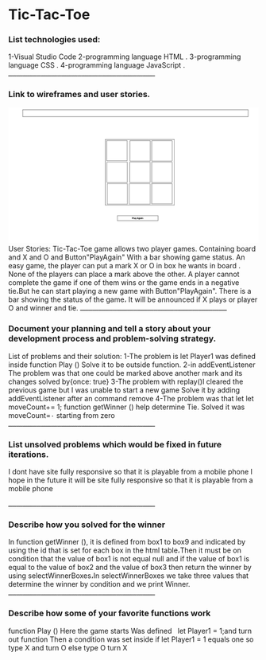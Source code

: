 # Tic-Tac-Toe
### List technologies used:
1-Visual Studio Code
2-programming language HTML .
3-programming language CSS .
4-programming language JavaScript .
ــــــــــــــــــــــــــــــــــــــــــــــــــــــــــــــــــــــــ
### Link to wireframes and user stories.
![wireframe](Tic-Tac-ToeW.png)
 User Stories:
 Tic-Tac-Toe game allows two player games.
 Containing board and X and O and  Button"PlayAgain" With a bar showing game status.
 An easy game, the player can put a mark X or O in box he wants in board .
 None of the players can place a mark above the other.
 A player cannot complete the game if one of them wins or the game ends in a negative tie،But he can start playing a new game with Button"PlayAgain".
 There is a bar showing the status of the game،
It will be announced if X plays or player O and winner and tie.
ــــــــــــــــــــــــــــــــــــــــــــــــــــــــــــــــــــــــ
 ### Document your planning and tell a story about your development process and problem-solving strategy.
List of problems and their solution:
1-The problem is let Player1 was defined inside function Play ()
Solve it to be outside function.
2-in addEventListener The problem was that one could be marked above another mark and its changes
solved by{once: true}
3-The problem with replay()I cleared the previous game but I was unable to start a new game
Solve it by adding addEventListener after an command remove
4-The problem was that let let moveCount+= 1; function getWinner () help determine Tie.
Solved it was moveCount=٠ starting from zero
ــــــــــــــــــــــــــــــــــــــــــــــــــــــــــــــــــــــــ
### List unsolved problems which would be fixed in future iterations.
I dont have site fully responsive so that it is playable from a mobile phone
I hope in the future it will be site fully responsive so that it is playable from a mobile phone

ــــــــــــــــــــــــــــــــــــــــــــــــــــــــــــــــــــــــ
### Describe how you solved for the winner
In function getWinner (), it is defined from box1 to box9 and indicated by using the id that is set for each box in the html table،Then it must be on condition that the value of box1 is not equal null and if the value of box1 is equal to the value of box2 and the value of box3 then return the winner by using selectWinnerBoxes،In selectWinnerBoxes we take three values that determine the winner by condition and we print Winner.
ــــــــــــــــــــــــــــــــــــــــــــــــــــــــــــــــــــــــ
### Describe how some of your favorite functions work
function Play () Here the game starts Was defined
  let Player1 = 1;and  turn out function Then a condition was set inside if let Player1 = 1 equals one so type X and turn O else  type O turn X